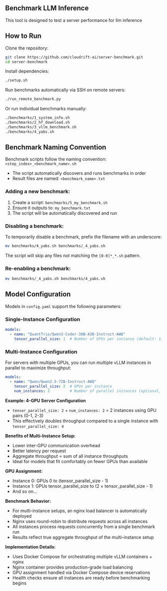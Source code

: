## Benchmark LLM Inference

This tool is designed to test a server performance for llm inference

## How to Run

Clone the repository:
```bash
git clone https://github.com/cloudrift-ai/server-benchmark.git
cd server-benchmark
```

Install dependencies:
```bash
./setup.sh
```

Run benchmarks automatically via SSH on remote servers:
```bash
./run_remote_benchmark.py
```

Or run individual benchmarks manually:
```bash
./benchmarks/1_system_info.sh
./benchmarks/2_hf_download.sh
./benchmarks/3_vllm_benchmark.sh
./benchmarks/4_yabs.sh
```

## Benchmark Naming Convention

Benchmark scripts follow the naming convention: `<step_index>_<benchmark_name>.sh`
- The script automatically discovers and runs benchmarks in order
- Result files are named: `<benchmark_name>.txt`

### Adding a new benchmark:
1. Create a script: `benchmarks/5_my_benchmark.sh`
2. Ensure it outputs to: `my_benchmark.txt`
3. The script will be automatically discovered and run

### Disabling a benchmark:
To temporarily disable a benchmark, prefix the filename with an underscore:
```bash
mv benchmarks/4_yabs.sh benchmarks/_4_yabs.sh
```
The script will skip any files not matching the `[0-9]*_*.sh` pattern.

### Re-enabling a benchmark:
```bash
mv benchmarks/_4_yabs.sh benchmarks/4_yabs.sh
```

## Model Configuration

Models in `config.yaml` support the following parameters:

### Single-Instance Configuration
```yaml
models:
  - name: "QuantTrio/Qwen3-Coder-30B-A3B-Instruct-AWQ"
    tensor_parallel_size: 1  # Number of GPUs per instance (default: 1)
```

### Multi-Instance Configuration
For servers with multiple GPUs, you can run multiple vLLM instances in parallel to maximize throughput:

```yaml
models:
  - name: "Qwen/Qwen2.5-72B-Instruct-AWQ"
    tensor_parallel_size: 2  # GPUs per instance
    num_instances: 2         # Number of parallel instances (optional, default: 1)
```

**Example: 4-GPU Server Configuration**
- `tensor_parallel_size: 2` + `num_instances: 2` = 2 instances using GPU pairs (0-1, 2-3)
- This effectively doubles throughput compared to a single instance with `tensor_parallel_size: 4`

**Benefits of Multi-Instance Setup:**
- Lower inter-GPU communication overhead
- Better latency per request
- Aggregate throughput = sum of all instance throughputs
- Ideal for models that fit comfortably on fewer GPUs than available

**GPU Assignment:**
- Instance 0: GPUs 0 to (tensor_parallel_size - 1)
- Instance 1: GPUs tensor_parallel_size to (2 × tensor_parallel_size - 1)
- And so on...

**Benchmark Behavior:**
- For multi-instance setups, an nginx load balancer is automatically deployed
- Nginx uses round-robin to distribute requests across all instances
- All instances process requests concurrently from a single benchmark run
- Results reflect true aggregate throughput of the multi-instance setup

**Implementation Details:**
- Uses Docker Compose for orchestrating multiple vLLM containers + nginx
- Nginx container provides production-grade load balancing
- GPU assignment handled via Docker Compose device reservations
- Health checks ensure all instances are ready before benchmarking begins
